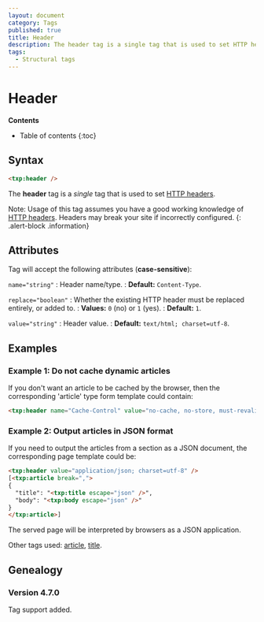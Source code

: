 ```yaml
---
layout: document
category: Tags
published: true
title: Header
description: The header tag is a single tag that is used to set HTTP headers.
tags:
  - Structural tags
---
```


# Header

**Contents**

* Table of contents
{:toc}

## Syntax

~~~ html
<txp:header />
~~~

The **header** tag is a *single* tag that is used to set [HTTP headers](https://developer.mozilla.org/en-US/docs/Web/HTTP/Headers).

Note: Usage of this tag assumes you have a good working knowledge of [HTTP headers](https://developer.mozilla.org/en-US/docs/Web/HTTP/Headers). Headers may break your site if incorrectly configured.
{: .alert-block .information}

## Attributes

Tag will accept the following attributes (**case-sensitive**):

`name="string"`
: Header name/type.
: **Default:** `Content-Type`.

`replace="boolean"`
: Whether the existing HTTP header must be replaced entirely, or added to.
: **Values:** `0` (no) or `1` (yes).
: **Default:** `1`.

`value="string"`
: Header value.
: **Default:** `text/html; charset=utf-8`.

## Examples

### Example 1: Do not cache dynamic articles

If you don't want an article to be cached by the browser, then the corresponding 'article' type form template could contain:

~~~ html
<txp:header name="Cache-Control" value="no-cache, no-store, must-revalidate" />
~~~

### Example 2: Output articles in JSON format

If you need to output the articles from a section as a JSON document, the corresponding page template could be:

~~~ html
<txp:header value="application/json; charset=utf-8" />
[<txp:article break=",">
{
  "title": "<txp:title escape="json" />",
  "body": "<txp:body escape="json" />"
}
</txp:article>]
~~~

The served page will be interpreted by browsers as a JSON application.

Other tags used: [article](/tags/article), [title](/tags/title).

## Genealogy

### Version 4.7.0

Tag support added.
